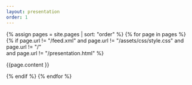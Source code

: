```yaml
---
layout: presentation
order: 1
---
```


{% assign pages = site.pages | sort: "order" %}
{% for page in pages %}
{% if page.url != "/feed.xml" 
and page.url != "/assets/css/style.css" 
and  page.url != "/"  
and page.url != "/presentation.html" %}

<!-- page.content | markdownify -->
{{page.content }}

{% endif %}
{% endfor %}
